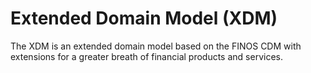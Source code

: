 # Extended Domain Model (XDM)

The XDM is an extended domain model based on the FINOS CDM with extensions for a greater breath of financial products and services.
